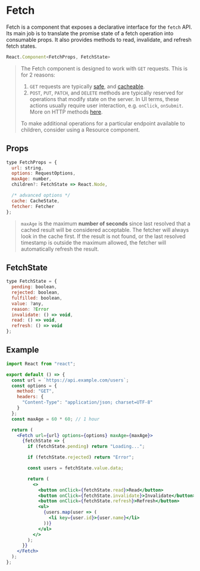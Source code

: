 # Fetch

Fetch is a component that exposes a declarative interface for the `fetch` API.
Its main job is to translate the promise state of a fetch operation into
consumable props. It also provides methods to read, invalidate, and refresh
fetch states.

```jsx
React.Component<FetchProps, FetchState>
```

> The Fetch component is designed to work with `GET` requests. This is for 2 reasons:
>
> 1. `GET` requests are typically
>    [safe](https://developer.mozilla.org/en-US/docs/Glossary/safe), and
>    [cacheable](https://developer.mozilla.org/en-US/docs/Glossary/cacheable).
> 2. `POST`, `PUT`, `PATCH`, and `DELETE` methods are typically reserved for
>    operations that modify state on the server. In UI terms, these actions
>    usually require user interaction, e.g. `onClick`, `onSubmit`. More on
>    HTTP methods
>    [here](https://developer.mozilla.org/en-US/docs/Web/HTTP/Methods).
>
> To make additional operations for a particular endpoint available to
> children, consider using a Resource component.

## Props

```jsx
type FetchProps = {
  url: string,
  options: RequestOptions,
  maxAge: number,
  children?: FetchState => React.Node,

  /* advanced options */
  cache: CacheState,
  fetcher: Fetcher
};
```

> `maxAge` is the maximum **number of seconds** since last resolved that a cached
> result will be considered acceptable. The fetcher will always look in the cache
> first. If the result is not found, or the last resolved timestamp is outside the
> maximum allowed, the fetcher will automatically refresh the result.

## FetchState

```jsx
type FetchState = {
  pending: boolean,
  rejected: boolean,
  fulfilled: boolean,
  value: ?any,
  reason: ?Error
  invalidate: () => void,
  read: () => void,
  refresh: () => void
};
```

## Example

```jsx
import React from "react";

export default () => {
  const url = `https://api.example.com/users`;
  const options = {
    method: "GET",
    headers: {
      "Content-Type": "application/json; charset=UTF-8"
    }
  };
  const maxAge = 60 * 60; // 1 hour

  return (
    <Fetch url={url} options={options} maxAge={maxAge}>
      {fetchState => {
        if (fetchState.pending) return "Loading...";

        if (fetchState.rejected) return "Error";

        const users = fetchState.value.data;

        return (
          <>
            <button onClick={fetchState.read}>Read</button>
            <button onClick={fetchState.invalidate}>Invalidate</button>
            <button onClick={fetchState.refresh}>Refresh</button>
            <ul>
              {users.map(user => (
                <li key={user.id}>{user.name}</li>
              ))}
            </ul>
          </>
        );
      }}
    </Fetch>
  );
};
```
